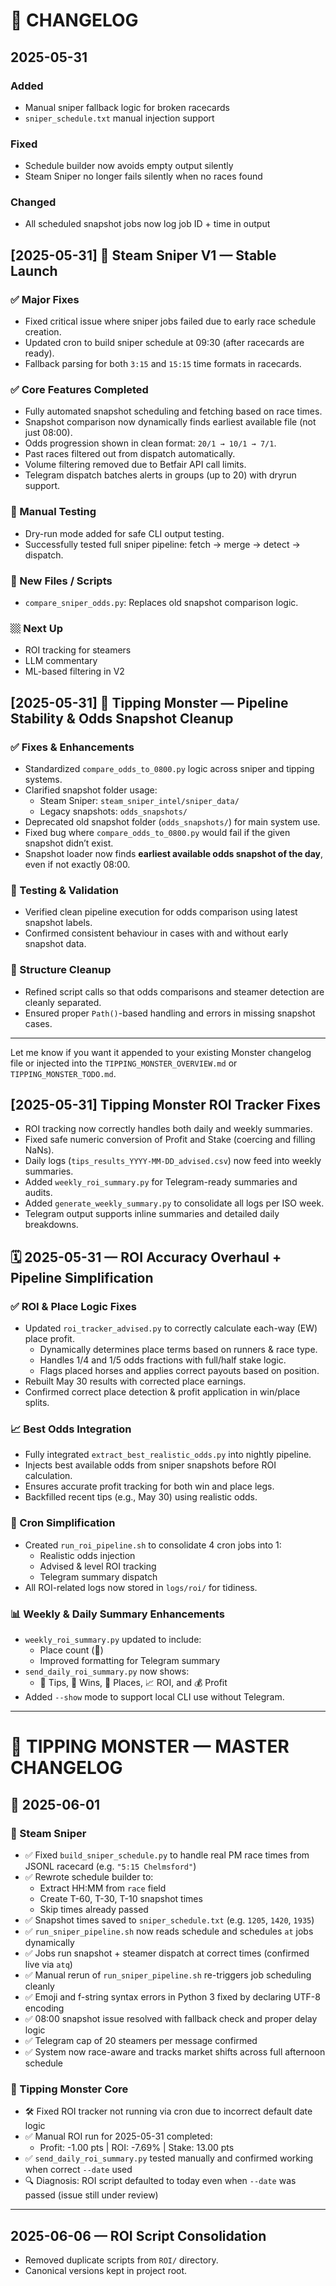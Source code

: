 # 📅 CHANGELOG

## 2025-05-31

### Added
- Manual sniper fallback logic for broken racecards
- `sniper_schedule.txt` manual injection support

### Fixed
- Schedule builder now avoids empty output silently
- Steam Sniper no longer fails silently when no races found

### Changed
- All scheduled snapshot jobs now log job ID + time in output


## [2025-05-31] 🔫 Steam Sniper V1 — Stable Launch

### ✅ Major Fixes
- Fixed critical issue where sniper jobs failed due to early race schedule creation.
- Updated cron to build sniper schedule at 09:30 (after racecards are ready).
- Fallback parsing for both `3:15` and `15:15` time formats in racecards.

### ✅ Core Features Completed
- Fully automated snapshot scheduling and fetching based on race times.
- Snapshot comparison now dynamically finds earliest available file (not just 08:00).
- Odds progression shown in clean format: `20/1 → 10/1 → 7/1`.
- Past races filtered out from dispatch automatically.
- Volume filtering removed due to Betfair API call limits.
- Telegram dispatch batches alerts in groups (up to 20) with dryrun support.

### 🧪 Manual Testing
- Dry-run mode added for safe CLI output testing.
- Successfully tested full sniper pipeline: fetch → merge → detect → dispatch.

### 📂 New Files / Scripts
- `compare_sniper_odds.py`: Replaces old snapshot comparison logic.

### 🏼 Next Up
- ROI tracking for steamers
- LLM commentary
- ML-based filtering in V2

## [2025-05-31] 🧠 Tipping Monster — Pipeline Stability & Odds Snapshot Cleanup

### ✅ Fixes & Enhancements
- Standardized `compare_odds_to_0800.py` logic across sniper and tipping systems.
- Clarified snapshot folder usage:
  - Steam Sniper: `steam_sniper_intel/sniper_data/`
  - Legacy snapshots: `odds_snapshots/`
- Deprecated old snapshot folder (`odds_snapshots/`) for main system use.
- Fixed bug where `compare_odds_to_0800.py` would fail if the given snapshot didn’t exist.
- Snapshot loader now finds **earliest available odds snapshot of the day**, even if not exactly 08:00.

### 🧪 Testing & Validation
- Verified clean pipeline execution for odds comparison using latest snapshot labels.
- Confirmed consistent behaviour in cases with and without early snapshot data.

### 📂 Structure Cleanup
- Refined script calls so that odds comparisons and steamer detection are cleanly separated.
- Ensured proper `Path()`-based handling and errors in missing snapshot cases.

---

Let me know if you want it appended to your existing Monster changelog file or injected into the `TIPPING_MONSTER_OVERVIEW.md` or `TIPPING_MONSTER_TODO.md`.

## [2025-05-31] Tipping Monster ROI Tracker Fixes

- ROI tracking now correctly handles both daily and weekly summaries.
- Fixed safe numeric conversion of Profit and Stake (coercing and filling NaNs).
- Daily logs (`tips_results_YYYY-MM-DD_advised.csv`) now feed into weekly summaries.
- Added `weekly_roi_summary.py` for Telegram-ready summaries and audits.
- Added `generate_weekly_summary.py` to consolidate all logs per ISO week.
- Telegram output supports inline summaries and detailed daily breakdowns.


## 🗓️ 2025-05-31 — ROI Accuracy Overhaul + Pipeline Simplification

### ✅ ROI & Place Logic Fixes
- Updated `roi_tracker_advised.py` to correctly calculate each-way (EW) place profit.
  - Dynamically determines place terms based on runners & race type.
  - Handles 1/4 and 1/5 odds fractions with full/half stake logic.
  - Flags placed horses and applies correct payouts based on position.
- Rebuilt May 30 results with corrected place earnings.
- Confirmed correct place detection & profit application in win/place splits.

### 📈 Best Odds Integration
- Fully integrated `extract_best_realistic_odds.py` into nightly pipeline.
- Injects best available odds from sniper snapshots before ROI calculation.
- Ensures accurate profit tracking for both win and place legs.
- Backfilled recent tips (e.g., May 30) using realistic odds.

### 🧼 Cron Simplification
- Created `run_roi_pipeline.sh` to consolidate 4 cron jobs into 1:
  - Realistic odds injection
  - Advised & level ROI tracking
  - Telegram summary dispatch
- All ROI-related logs now stored in `logs/roi/` for tidiness.

### 📊 Weekly & Daily Summary Enhancements
- `weekly_roi_summary.py` updated to include:
  - Place count (🥈)
  - Improved formatting for Telegram summary
- `send_daily_roi_summary.py` now shows:
  - 🏇 Tips, 🥇 Wins, 🥈 Places, 📈 ROI, and 💰 Profit
- Added `--show` mode to support local CLI use without Telegram.

---

# 🧾 TIPPING MONSTER — MASTER CHANGELOG

## 📅 2025-06-01

### 🔫 Steam Sniper

- ✅ Fixed `build_sniper_schedule.py` to handle real PM race times from JSONL racecard (e.g. `"5:15 Chelmsford"`)
- ✅ Rewrote schedule builder to:
  - Extract HH:MM from `race` field
  - Create T-60, T-30, T-10 snapshot times
  - Skip times already passed
- ✅ Snapshot times saved to `sniper_schedule.txt` (e.g. `1205`, `1420`, `1935`)
- ✅ `run_sniper_pipeline.sh` now reads schedule and schedules `at` jobs dynamically
- ✅ Jobs run snapshot + steamer dispatch at correct times (confirmed live via `atq`)
- ✅ Manual rerun of `run_sniper_pipeline.sh` re-triggers job scheduling cleanly
- ✅ Emoji and f-string syntax errors in Python 3 fixed by declaring UTF-8 encoding
- ✅ 08:00 snapshot issue resolved with fallback check and proper delay logic
- ✅ Telegram cap of 20 steamers per message confirmed
- ✅ System now race-aware and tracks market shifts across full afternoon schedule

### 🧠 Tipping Monster Core

- 🛠️ Fixed ROI tracker not running via cron due to incorrect default date logic
- ✅ Manual ROI run for 2025-05-31 completed:
  - Profit: -1.00 pts | ROI: -7.69% | Stake: 13.00 pts
- ✅ `send_daily_roi_summary.py` tested manually and confirmed working when correct `--date` used
- 🔍 Diagnosis: ROI script defaulted to today even when `--date` was passed (issue still under review)

---
## 2025-06-06 — ROI Script Consolidation
- Removed duplicate scripts from `ROI/` directory.
- Canonical versions kept in project root.
